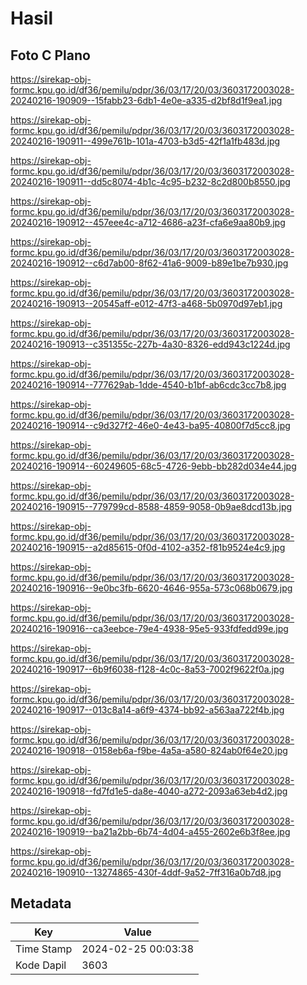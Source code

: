 # Hasil

## Foto C Plano

https://sirekap-obj-formc.kpu.go.id/df36/pemilu/pdpr/36/03/17/20/03/3603172003028-20240216-190909--15fabb23-6db1-4e0e-a335-d2bf8d1f9ea1.jpg

https://sirekap-obj-formc.kpu.go.id/df36/pemilu/pdpr/36/03/17/20/03/3603172003028-20240216-190911--499e761b-101a-4703-b3d5-42f1a1fb483d.jpg

https://sirekap-obj-formc.kpu.go.id/df36/pemilu/pdpr/36/03/17/20/03/3603172003028-20240216-190911--dd5c8074-4b1c-4c95-b232-8c2d800b8550.jpg

https://sirekap-obj-formc.kpu.go.id/df36/pemilu/pdpr/36/03/17/20/03/3603172003028-20240216-190912--457eee4c-a712-4686-a23f-cfa6e9aa80b9.jpg

https://sirekap-obj-formc.kpu.go.id/df36/pemilu/pdpr/36/03/17/20/03/3603172003028-20240216-190912--c6d7ab00-8f62-41a6-9009-b89e1be7b930.jpg

https://sirekap-obj-formc.kpu.go.id/df36/pemilu/pdpr/36/03/17/20/03/3603172003028-20240216-190913--20545aff-e012-47f3-a468-5b0970d97eb1.jpg

https://sirekap-obj-formc.kpu.go.id/df36/pemilu/pdpr/36/03/17/20/03/3603172003028-20240216-190913--c351355c-227b-4a30-8326-edd943c1224d.jpg

https://sirekap-obj-formc.kpu.go.id/df36/pemilu/pdpr/36/03/17/20/03/3603172003028-20240216-190914--777629ab-1dde-4540-b1bf-ab6cdc3cc7b8.jpg

https://sirekap-obj-formc.kpu.go.id/df36/pemilu/pdpr/36/03/17/20/03/3603172003028-20240216-190914--c9d327f2-46e0-4e43-ba95-40800f7d5cc8.jpg

https://sirekap-obj-formc.kpu.go.id/df36/pemilu/pdpr/36/03/17/20/03/3603172003028-20240216-190914--60249605-68c5-4726-9ebb-bb282d034e44.jpg

https://sirekap-obj-formc.kpu.go.id/df36/pemilu/pdpr/36/03/17/20/03/3603172003028-20240216-190915--779799cd-8588-4859-9058-0b9ae8dcd13b.jpg

https://sirekap-obj-formc.kpu.go.id/df36/pemilu/pdpr/36/03/17/20/03/3603172003028-20240216-190915--a2d85615-0f0d-4102-a352-f81b9524e4c9.jpg

https://sirekap-obj-formc.kpu.go.id/df36/pemilu/pdpr/36/03/17/20/03/3603172003028-20240216-190916--9e0bc3fb-6620-4646-955a-573c068b0679.jpg

https://sirekap-obj-formc.kpu.go.id/df36/pemilu/pdpr/36/03/17/20/03/3603172003028-20240216-190916--ca3eebce-79e4-4938-95e5-933fdfedd99e.jpg

https://sirekap-obj-formc.kpu.go.id/df36/pemilu/pdpr/36/03/17/20/03/3603172003028-20240216-190917--6b9f6038-f128-4c0c-8a53-7002f9622f0a.jpg

https://sirekap-obj-formc.kpu.go.id/df36/pemilu/pdpr/36/03/17/20/03/3603172003028-20240216-190917--013c8a14-a6f9-4374-bb92-a563aa722f4b.jpg

https://sirekap-obj-formc.kpu.go.id/df36/pemilu/pdpr/36/03/17/20/03/3603172003028-20240216-190918--0158eb6a-f9be-4a5a-a580-824ab0f64e20.jpg

https://sirekap-obj-formc.kpu.go.id/df36/pemilu/pdpr/36/03/17/20/03/3603172003028-20240216-190918--fd7fd1e5-da8e-4040-a272-2093a63eb4d2.jpg

https://sirekap-obj-formc.kpu.go.id/df36/pemilu/pdpr/36/03/17/20/03/3603172003028-20240216-190919--ba21a2bb-6b74-4d04-a455-2602e6b3f8ee.jpg

https://sirekap-obj-formc.kpu.go.id/df36/pemilu/pdpr/36/03/17/20/03/3603172003028-20240216-190910--13274865-430f-4ddf-9a52-7ff316a0b7d8.jpg


## Metadata

| Key        | Value               |
| ---------- | ------------------- |
| Time Stamp | 2024-02-25 00:03:38 |
| Kode Dapil | 3603                |



